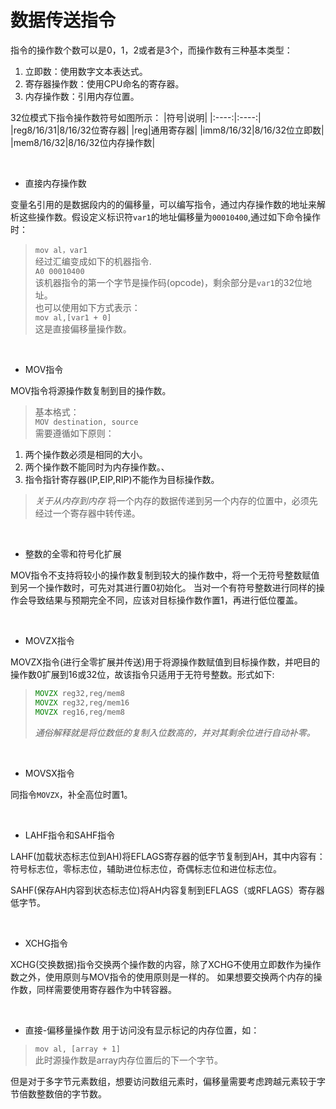 # 数据传送指令

指令的操作数个数可以是0，1，2或者是3个，而操作数有三种基本类型：

1. 立即数：使用数字文本表达式。
2. 寄存器操作数：使用CPU命名的寄存器。
3. 内存操作数：引用内存位置。

32位模式下指令操作数符号如图所示：
|符号|说明|
|:----:|:----:|
|reg8/16/31|8/16/32位寄存器|
|reg|通用寄存器|
|imm8/16/32|8/16/32位立即数|
|mem8/16/32|8/16/32位内存操作数|

&emsp;

* 直接内存操作数

变量名引用的是数据段内的的偏移量，可以编写指令，通过内存操作数的地址来解析这些操作数。假设定义标识符`var1`的地址偏移量为`00010400`,通过如下命令操作时：
> `mov al，var1`  
> 经过汇编变成如下的机器指令.  
> `A0 00010400`  
> 该机器指令的第一个字节是操作码(opcode)，剩余部分是`var1`的32位地址。  
> 也可以使用如下方式表示：  
> `mov al,[var1 + 0]`  
> 这是直接偏移量操作数。  

&emsp;

* MOV指令

MOV指令将源操作数复制到目的操作数。
> 基本格式：  
> `MOV destination, source`  
需要遵循如下原则：

1. 两个操作数必须是相同的大小。
2. 两个操作数不能同时为内存操作数。、
3. 指令指针寄存器(IP,EIP,RIP)不能作为目标操作数。

> _关于从内存到内存_
> 将一个内存的数据传递到另一个内存的位置中，必须先经过一个寄存器中转传递。

&emsp;

* 整数的全零和符号化扩展

MOV指令不支持将较小的操作数复制到较大的操作数中，将一个无符号整数赋值到另一个操作数时，可先对其进行置0初始化。
当对一个有符号整数进行同样的操作会导致结果与预期完全不同，应该对目标操作数作置1，再进行低位覆盖。

&emsp;

* MOVZX指令

MOVZX指令(进行全零扩展并传送)用于将源操作数赋值到目标操作数，并吧目的操作数0扩展到16或32位，故该指令只适用于无符号整数。形式如下:

> ```asm  
> MOVZX reg32,reg/mem8  
> MOVZX reg32,reg/mem16  
> MOVZX reg16,reg/mem8  
> ```  
>  
> _通俗解释就是将位数低的复制入位数高的，并对其剩余位进行自动补零。_  

&emsp;

* MOVSX指令

同指令`MOVZX`，补全高位时置1。

&emsp;

* LAHF指令和SAHF指令

LAHF(加载状态标志位到AH)将EFLAGS寄存器的低字节复制到AH，其中内容有：符号标志位，零标志位，辅助进位标志位，奇偶标志位和进位标志位。

SAHF(保存AH内容到状态标志位)将AH内容复制到EFLAGS（或RFLAGS）寄存器低字节。

&emsp;

* XCHG指令

XCHG(交换数据)指令交换两个操作数的内容，除了XCHG不使用立即数作为操作数之外，使用原则与MOV指令的使用原则是一样的。
如果想要交换两个内存的操作数，同样需要使用寄存器作为中转容器。

&emsp;

* 直接-偏移量操作数
用于访问没有显示标记的内存位置，如：

> `mov al, [array + 1]`  
> 此时源操作数是array内存位置后的下一个字节。  

但是对于多字节元素数组，想要访问数组元素时，偏移量需要考虑跨越元素较于字节倍数整数倍的字节数。
